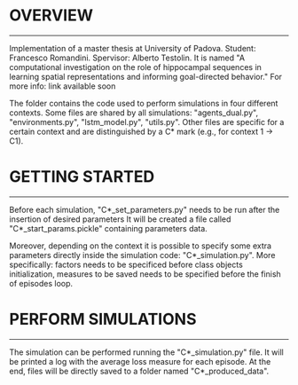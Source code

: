 # OVERVIEW
--------------------------------------------------
Implementation of a master thesis at University of Padova. Student: Francesco Romandini. Spervisor: Alberto Testolin.
It is named "A computational investigation on the role of hippocampal sequences in learning spatial representations and informing goal-directed behavior."
For more info: link available soon

The folder contains the code used to perform simulations in four different contexts.
Some files are shared by all simulations: "agents_dual.py", "environments.py", "lstm_model.py", "utils.py".
Other files are specific for a certain context and are distinguished by a C* mark (e.g., for context 1 -> C1).




# GETTING STARTED
--------------------------------------------------
Before each simulation, "C*_set_parameters.py" needs to be run after the insertion of desired parameters
It will be created a file called "C*_start_params.pickle" containing parameters data.

Moreover, depending on the context it is possible to specify some extra parameters directly inside the simulation code: "C*_simulation.py".
More specifically: factors needs to be specificed before class objects initialization, measures to be saved needs to be specified before the finish of episodes loop.




# PERFORM SIMULATIONS
--------------------------------------------------
The simulation can be performed running the "C*_simulation.py" file.
It will be printed a log with the average loss measure for each episode.
At the end, files will be directly saved to a folder named "C*_produced_data".
